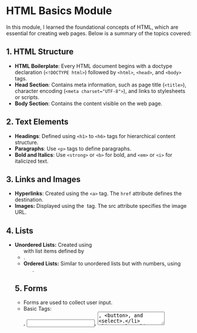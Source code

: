 # HTML Basics Module

In this module, I learned the foundational concepts of HTML, which are essential for creating web pages. Below is a summary of the topics covered:

## 1. HTML Structure
- **HTML Boilerplate**: Every HTML document begins with a doctype declaration (`<!DOCTYPE html>`) followed by `<html>`, `<head>`, and `<body>` tags.
- **Head Section**: Contains meta information, such as page title (`<title>`), character encoding (`<meta charset="UTF-8">`), and links to stylesheets or scripts.
- **Body Section**: Contains the content visible on the web page.

## 2. Text Elements
- **Headings**: Defined using `<h1>` to `<h6>` tags for hierarchical content structure.
- **Paragraphs**: Use `<p>` tags to define paragraphs.
- **Bold and Italics**: Use `<strong>` or `<b>` for bold, and `<em>` or `<i>` for italicized text.

## 3. Links and Images
- **Hyperlinks**: Created using the `<a>` tag. The `href` attribute defines the destination.
- **Images:** Displayed using the <img> tag. The src attribute specifies the image URL.

## 4. Lists
- **Unordered Lists:** Created using <ul> with list items defined by <li>.
- **Ordered Lists:** Similar to unordered lists but with numbers, using <ol>.

## 5. Forms
- Forms are used to collect user input.
- Basic Tags: <form>, <input>, <textarea>, <button>, and <select>.
- Example:

## 6. Tables
- Tables are defined using <table>, with rows created using <tr>, and columns or cells using <td>.
- Headers: Defined by <th>.

## 7. Semantic HTML
- Elements like <header>, <footer>, <nav>, and <section> provide meaning to the structure of the document.

## 8. Media Embedding
- Embedding external content such as videos using <video> and audio files using <audio>.

